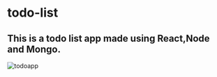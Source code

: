 # todo-list
## This is a todo list app made using React,Node and Mongo.
![todoapp](https://user-images.githubusercontent.com/28407757/78840668-c052d080-79d1-11ea-8985-5da0e2ea3104.PNG)
